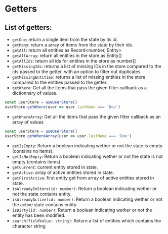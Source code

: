 # Getters

## List of getters:


- `getOne`: return a single item from the state by its id.
- `getMany`: return a array of items from the state by their ids.
- `getAll`: return all entities as Record<number, Entity>
- `getAllArray`: return all entities in the store as Entity[]
- `getAllIds`: return all ids for entities in the store as number[]
- `getMissingIds`: returns a list of missing IDs in the store compared to the ids passed to the getter. with an option to filter out duplicates
- `getMissingEntities`: returns a list of missing entities in the store compared to the entities passed to the getter.
- `getWhere`: Get all the items that pass the given filter callback as a dictionnary of values.
```ts
const userStore = useUserStore()
userStore.getWhere(user => user.lastName === 'Doe')
```

- `getWhereArray`: Get all the items that pass the given filter callback as an array of values
```ts
const userStore = useUserStore()
userStore.getWhereArray(user => user.lastName === 'Doe')
```
- `getIsEmpty`: Return a boolean indicating wether or not the state is empty (contains no items).
- `getIsNotEmpty`: Return a boolean indicating wether or not the state is not empty (contains items).
- `getCurrent`: current entity stored in state.
- `getActive`: array of active entities stored in state.
- `getFirstActive`: first entity get from array of active entities stored in state.
- `ìsAlreadyInStore(id: number)`: Return a boolean indicating wether or not the state contains entity.
- `isAlreadyActive(id: number)`: Return a boolean indicating wether or not the active state contains entity.
- `isDirty(id: number)`: Return a boolean indicating wether or not the entity has been modified.
- `search(fieldValue: string)`: Return a list of entities which contains the character string
